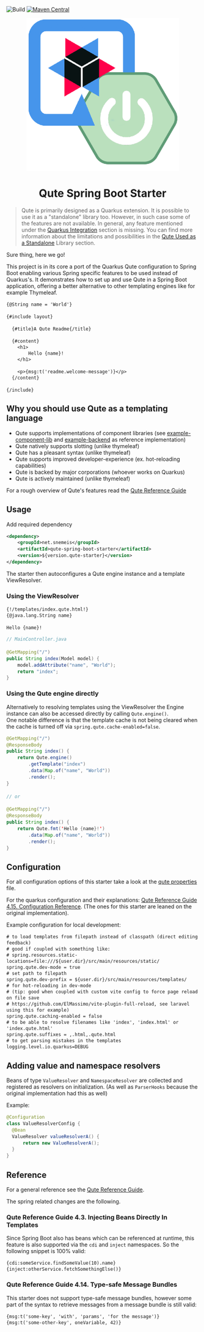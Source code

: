 ![Build](https://github.com/anosim114/qute-spring-boot-starter/actions/workflows/maven.yml/badge.svg)
[![Maven Central](https://img.shields.io/maven-central/v/net.snemeis/qute-spring-boot-starter.svg)](https://central.sonatype.com/artifact/net.snemeis/qute-spring-boot-starter)

<p align="center">
    <img src="/images/qute-spring.png" alt="Logo" width="400" />
</p>

<h1 align="center">Qute Spring Boot Starter</h1> 

> Qute is primarily designed as a Quarkus extension.
> It is possible to use it as a "standalone" library too.
> However, in such case some of the features are not available.
> In general, any feature mentioned under the [Quarkus Integration](https://huifer.github.io/quarkus-document/generated-docs/qute-reference.html#quarkus_integration)
> section is missing.
> You can find more information about the limitations and possibilities in the
> [Qute Used as a Standalone](https://huifer.github.io/quarkus-document/generated-docs/qute-reference.html#standalone)
> Library section.

Sure thing, here we go!

This project is in its core a port of the Quarkus Qute configuration to Spring Boot
enabling various Spring specific features to be used instead of Quarkus's.
It demonstrates how to set up and use Qute in a Spring Boot application,
offering a better alternative to other templating engines like for example Thymeleaf.

```qute
{@String name = 'World'}

{#include layout}

  {#title}A Qute Readme{/title}
  
  {#content}
    <h1>
        Hello {name}!
    </h1>
    
    <p>{msg:t('readme.welcome-message')}</p>
  {/content}
  
{/include}
```

## Why you should use Qute as a templating language

- Qute supports implementations of component libraries
(see [example-component-lib](/example-component-lib)
and [example-backend](/example-backend) as reference implementation)
- Qute natively supports slotting (unlike thymeleaf)
- Qute has a pleasant syntax (unlike thymeleaf)
- Qute supports improved developer-experience (ex. hot-reloading capabilities)
- Qute is backed by major corporations (whoever works on Quarkus)
- Qute is actively maintained (unlike thymeleaf)

For a rough overview of Qute's features read the 
[Qute Reference Guide](https://quarkus.io/guides/qute-reference)

## Usage

Add required dependency

```xml
<dependency>
    <groupId>net.snemeis</groupId>
    <artifactId>qute-spring-boot-starter</artifactId>
    <version>${version.qute-starter}</version>
</dependency>
```

The starter then autoconfigures a Qute engine instance and a template ViewResolver.

### Using the ViewResolver

```qute
{!/templates/index.qute.html!}
{@java.lang.String name}

Hello {name}!
```

```java
// MainController.java

@GetMapping("/") 
public String index(Model model) {
    model.addAttribute("name", "World");
    return "index";
}
```

### Using the Qute engine directly

Alternatively to resolving templates using the ViewResolver the Engine instance
can also be accessed directly by calling `Qute.engine()`.\
One notable difference is that the template cache is not being cleared
when the cache is turned off via `spring.qute.cache-enabled=false`.

```java
@GetMapping("/") 
@ResponseBody
public String index() {
    return Qute.engine()
        .getTemplate("index")
        .data(Map.of("name", "World"))
        .render();
}

// or

@GetMapping("/") 
@ResponseBody
public String index() {
    return Qute.fmt('Hello {name}!')
        .data(Map.of("name", "World"))
        .render();
}
```

## Configuration

For all configuration options of this starter take a look at the
[qute properties](https://github.com/anosim114/qute-spring-boot-starter/blob/master/src/main/java/net/snemeis/QuteProperties.java)
file.

For the quarkus configuration and their explanations: [Qute Reference Guide 4.15. Configuration Reference](https://quarkus.io/guides/qute-reference#configuration-reference).
(The ones for this starter are leaned on the original implementation).

Example configuration for local development:
```properties
# to load templates from filepath instead of classpath (direct editing feedback)
# good if coupled with something like:
# spring.resources.static-locations=file:///${user.dir}/src/main/resources/static/
spring.qute.dev-mode = true
# set path to filepath
spring.qute.dev-prefix = ${user.dir}/src/main/resources/templates/
# for hot-reloading in dev-mode
# (tip: good when coupled with custom vite config to force page reload on file save
# https://github.com/ElMassimo/vite-plugin-full-reload, see laravel using this for example)
spring.qute.caching-enabled = false
# to be able to resolve filenames like 'index', 'index.html' or 'index.qute.html'
spring.qute.suffixes = ,.html,.qute.html
# to get parsing mistakes in the templates
logging.level.io.quarkus=DEBUG
```

## Adding value and namespace resolvers

Beans of type `ValueResolver` and `NamespaceResolver` are collected
and registered as resolvers on initialization.
(As well as `ParserHooks` because the original implementation had this as well)

Example:
```java
@Configuration
class ValueResolverConfig {
  @Bean
  ValueResolver valueResolverA() {
      return new ValueResolverA();
  }
}
```

## Reference

For a general reference see the [Qute Reference Guide](https://quarkus.io/guides/qute-reference).

The spring related changes are the following.

### Qute Reference Guide 4.3. Injecting Beans Directly In Templates

Since Spring Boot also has beans which can be referenced at runtime, this feature is also supported
via the `cdi` and `inject` namespaces. So the following snippet is 100% valid:
```qute
{cdi:someService.findSomeValue(10).name} 
{inject:otherService.fetchSomethingElse()}
```

### Qute Reference Guide 4.14. Type-safe Message Bundles

This starter does not support type-safe message bundles,
however some part of the syntax to retrieve messages
from a message bundle is still valid:

```qute
{msg:t('some-key', 'with', 'params', 'for the message')}
{msg:t('some-other-key', oneVariable, 42)}
```
